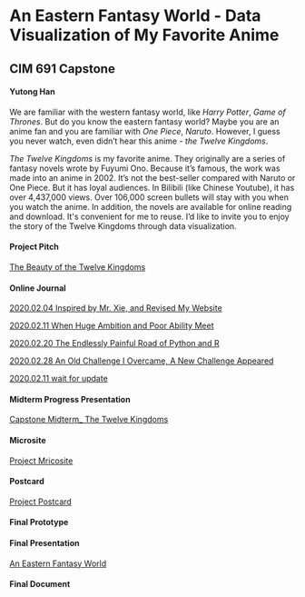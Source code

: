 # An Eastern Fantasy World - Data Visualization of My Favorite Anime
## CIM 691 Capstone 

#### Yutong Han
We are familiar with the western fantasy world, like *Harry Potter*, *Game of Thrones*. But do you know the eastern fantasy world? Maybe you are an anime fan and you are familiar with *One Piece*, *Naruto*. However, I guess you never watch, even didn’t hear this anime - *the Twelve Kingdoms*.

*The Twelve Kingdoms* is my favorite anime. They originally are a series of fantasy novels wrote by Fuyumi Ono. Because it’s famous, the work was made into an anime in 2002. It’s not the best-seller compared with Naruto or One Piece. But it has loyal audiences. In Bilibili (like Chinese Youtube), it has over 4,437,000 views. Over 106,000 screen bullets will stay with you when you watch the anime. In addition, the novels are available for online reading and download. It's convenient for me to reuse. I’d like to invite you to enjoy the story of the Twelve Kingdoms through data visualization.

#### Project Pitch
[The Beauty of the Twelve Kingdoms](https://github.com/YutongHan1123/twelvekingdoms-master/blob/master/pres/The%20Beauty%20of%20the%20Twelve%20Kingdoms.pdf)

#### Online Journal
[2020.02.04 Inspired by Mr. Xie, and Revised My Website](http://yutong-han.com/blog/weekly/02.html)

[2020.02.11 When Huge Ambition and Poor Ability Meet](http://yutong-han.com/blog/weekly/03.html)

[2020.02.20 The Endlessly Painful Road of Python and R](http://yutong-han.com/blog/weekly/04.html)

[2020.02.28 An Old Challenge I Overcame, A New Challenge Appeared](http://yutong-han.com/blog/weekly/05.html)

[2020.02.11 wait for update](http://yutong-han.com/blog/weekly/06.html)

#### Midterm Progress Presentation 
[Capstone Midterm_ The Twelve Kingdoms](https://github.com/YutongHan1123/twelvekingdoms-master/blob/master/pres/Capstone%20Midterm_%20The%20Twelve%20Kingdoms.pdf)

#### Microsite
[Project Mricosite](https://github.com/YutongHan1123/twelvekingdoms-master/blob/master/pres/Yutong%20Han's%20Capstone%20Postcard.pdf)

#### Postcard
[Project Postcard](http://yutong-han.com/port/port10.html)

#### Final Prototype 

#### Final Presentation 
[An Eastern Fantasy World](https://github.com/YutongHan1123/twelvekingdoms-master/blob/master/pres/An%20Eastern%20Fantasy%20World.pdf)

#### Final Document
